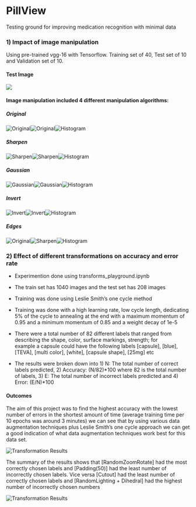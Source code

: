 # PillView
Testing ground for improving medication recognition with minimal data

### 1) Impact of image manipulation
Using pre-trained vgg-16 with Tensorflow. Training set of 40, Test set of 10 and Validation set of 10.

#### Test Image
![](images/test.png) 

#### Image manipulation included 4 different manipulation algorithms:
##### Original

![](images/capsule_1_resize.jpg "Original")![](images/color_resize.jpg "Original")![](images/hist_org_resize.jpg "Histogram")

##### Sharpen

![](images/capsule_1_s.jpg "Sharpen")![](images/sharpen.png "Sharpen")![](images/hist_sharpen.jpg "Histogram")

##### Gaussian

![](images/capsule_1_g.jpg "Gaussian")![](images/gausian.png "Gaussian")![](images/hist_guasian.jpg "Histogram")

##### Invert

![](images/capsule_1i.jpg "Invert")![](images/invert.png "Invert")![](images/hist_invert.jpg "Histogram")

##### Edges

![](images/capsule_1_e.jpg "Original")![](images/edges.png "Sharpen")![](images/hist_edge.jpg "Histogram")

### 2) Effect of different transformations on accuracy and error rate

 - Experimention done using transforms_playground.ipynb
 
 - The train set has 1040 images and the test set has 208 images
 - Training was done using Leslie Smith’s one cycle method
 - Training was done with a high learning rate, low cycle length, dedicating 5% of the cycle to annealing at the end with a maximum 
   momentum of 0.95 and a minimum momentum of 0.85 and a weight decay of 1e-5
 - There were a total number of 82 different labels that ranged from describing the shape, color, surface markings, strength; for  
   example a capsule could have the following labels [capsule], [blue], [TEVA], [multi color], [white], [capsule shape], [25mg] etc
 - The results were broken down into 1) N: The total number of correct labels predicted, 2) Accuracy: (N/82)*100 where 82 is the total
   number of labels, 3) E: The total number of incorrect labels predicted and 4) Error: (E/N)*100
   
#### Outcomes

The aim of this project was to find the highest accuracy with the lowest number of errors in the shortest amount of time (average training time per 10 epochs was around 3 minutes) we can see that by using various data augmentation techniques plus Leslie Smith’s one cycle approach we can get a good indication of what data augmentation techniques work best for this data set.

![](images/transform_result.png "Transformation Results")

The summary of the results shows that [RandomZoomRotate] had the most correctly chosen labels and [Padding(50)] had the least number of incorrectly chosen labels. Vice versa [Cutout] had the least number of correctly chosen labels and [RandomLighting + Dihedral] had the highest number of incorrectly chosen numbers

![](images/transforms_total.png "Transformation Results")

 

